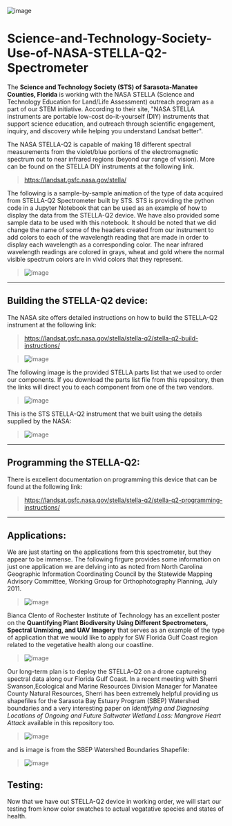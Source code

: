 
![image](sts_nasa.png)

# Science-and-Technology-Society-Use-of-NASA-STELLA-Q2-Spectrometer

The **Science and Technology Society (STS) of Sarasota-Manatee Counties, Florida** is working with the NASA STELLA (Science and Technology Education for Land/Life Assessment) outreach program as a part of our STEM initiative. According to their site, "NASA STELLA instruments are portable low-cost do-it-yourself (DIY) instruments that support science education, and outreach through scientific engagement, inquiry, and discovery while helping you understand Landsat better".

The NASA STELLA-Q2 is capable of making 18 different spectral measurements from the violet/blue portions of the electromagnetic spectrum out to near infrared regions (beyond our range of vision). More can be found on the STELLA DIY instruments at the following link.

>https://landsat.gsfc.nasa.gov/stella/

The following is a sample-by-sample animation of the type of data acquired from STELLA-Q2 Spectrometer built by STS. STS is providing the python code in a Jupyter Notebook that can be used as an example of how to display the data from the STELLA-Q2 device. We have also provided some sample data to be used with this notebook. It should be noted that we did change the name of some of the headers created from our instrument to add colors to each of the wavelength reading that are made in order to display each wavelength as a corresponding color. The near infrared wavelength readings are colored in grays, wheat and gold where the normal visible spectrum colors are in vivid colors that they represent. 

>
>![image](STELLA_color.gif)
>
---
## Building the STELLA-Q2 device:
The NASA site offers detailed instructions on how to build the STELLA-Q2 instrument at the following link:

>https://landsat.gsfc.nasa.gov/stella/stella-q2/stella-q2-build-instructions/

>![image](STELLA_Q2_build.png)

The following image is the provided  STELLA parts list that we used to order our components. If you download the parts list file from this repository, then the links will direct you to each component from one of the two vendors. 

>![image](STELLA-Q2_parts_list.png)

This is the STS STELLA-Q2 instrument that we built using the details supplied by the NASA:

>![image](STELLA.jpg)
---
## Programming the STELLA-Q2:
There is excellent documentation on programming this device that can be found at the following link:

>https://landsat.gsfc.nasa.gov/stella/stella-q2/stella-q2-programming-instructions/
---
## Applications: 
We are just starting on the applications from this spectrometer, but they appear to be immense. The following firgure provides some information on just one application we are delving into as noted from North Carolina Geographic Information Coordinating Council by the Statewide Mapping Advisory Committee, Working Group for Orthophotography Planning, July 2011.

>![image](STELLA_Applications.png)

Bianca Clento of Rochester Institute of Technology has an excellent poster on the **Quantifying Plant Biodiversity Using Different Spectrometers, Spectral Unmixing, and UAV Imagery** that serves as an example of the type of application that we would like to apply for SW Florida Gulf Coast region related to the vegetative health along our coastline. 

>![image](Cilento_AGU23-scaled.jpg)

Our long-term plan is to deploy the STELLA-Q2 on a drone captureing spectral data along our Florida Gulf Coast. In a recent meeting with Sherri Swanson,Ecological and Marine Resources Division Manager for Manatee County Natural Resources, Sherri has been extremely helpful providing us shapefiles for the Sarasota Bay Estuary Program (SBEP) Watershed boundaries and a very interesting paper on *Identifying and Diagnosing Locations of Ongoing and Future Saltwater Wetland Loss: Mangrove Heart Attack* available in this repository too.  

>![image](Identifying_and_Diagnosing_Locations.png)

and is image is from the SBEP Watershed Boundaries Shapefile:

>![image](SBEP_watershed.png)


## Testing:
Now that we have out STELLA-Q2 device in working order, we will start our testing from know color swatches to actual vegatative species and states of health.
